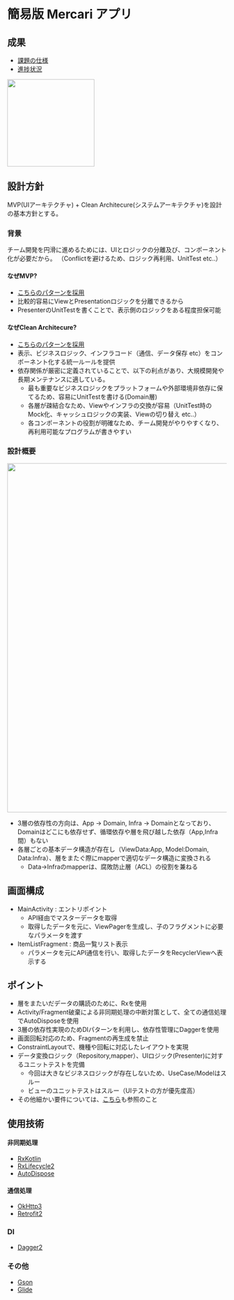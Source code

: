 # 簡易版 Mercari アプリ

## 成果
- [課題の仕様](https://github.com/m-rec/a42a09b1d39a68e43610a2cf54d9a5bbfaa0ec3a/blob/master/SKILL_TEST.ja.md#%E3%82%A2%E3%83%97%E3%83%AA%E3%81%AE%E6%9C%80%E4%BD%8E%E9%99%90%E3%81%AE%E4%BB%95%E6%A7%98)
- [進捗状況](https://github.com/m-rec/a42a09b1d39a68e43610a2cf54d9a5bbfaa0ec3a/issues/2)

<img src="https://user-images.githubusercontent.com/1131119/61189092-43edc400-a6c3-11e9-95ca-681e59f4eb24.png" width="200px">

## 設計方針
MVP(UIアーキテクチャ) + Clean Architecure(システムアーキテクチャ)を設計の基本方針とする。

### 背景
チーム開発を円滑に進めるためには、UIとロジックの分離及び、コンポーネント化が必要だから。
（Conflictを避けるため、ロジック再利用、UnitTest etc..）

#### なぜMVP?
- [こちらのパターンを採用](https://qiita.com/k-kagurazaka@github/items/062e21ab769773aa319a#%E3%83%91%E3%82%BF%E3%83%BC%E3%83%B32-model-view-presenter-mvp)
- 比較的容易にViewとPresentationロジックを分離できるから
- PresenterのUnitTestを書くことで、表示側のロジックをある程度担保可能

#### なぜClean Architecure?
- [こちらのパターンを採用](https://blog.cleancoder.com/uncle-bob/2012/08/13/the-clean-architecture.html)
- 表示、ビジネスロジック、インフラコード（通信、データ保存 etc）をコンポーネント化する統一ルールを提供
- 依存関係が厳密に定義されていることで、以下の利点があり、大規模開発や長期メンテナンスに適している。
  - 最も重要なビジネスロジックをプラットフォームや外部環境非依存に保てるため、容易にUnitTestを書ける(Domain層)
  - 各層が疎結合なため、Viewやインフラの交換が容易（UnitTest時のMock化、キャッシュロジックの実装、Viewの切り替え etc..）
  - 各コンポーネントの役割が明確なため、チーム開発がやりやすくなり、再利用可能なプログラムが書きやすい

### 設計概要
<img src="https://user-images.githubusercontent.com/1131119/61197305-20506b00-a70f-11e9-95d6-9af4f6bf68ca.png" width="800px">

- 3層の依存性の方向は、App -> Domain, Infra -> Domainとなっており、Domainはどこにも依存せず、循環依存や層を飛び越した依存（App,Infra間）もない
- 各層ごとの基本データ構造が存在し（ViewData:App, Model:Domain, Data:Infra）、層をまたぐ際にmapperで適切なデータ構造に変換される
  - Data->Infraのmapperは、腐敗防止層（ACL）の役割を兼ねる

## 画面構成
- MainActivity : エントリポイント
  - API経由でマスターデータを取得
  - 取得したデータを元に、ViewPagerを生成し、子のフラグメントに必要なパラメータを渡す
- ItemListFragment : 商品一覧リスト表示
  - パラメータを元にAPI通信を行い、取得したデータをRecyclerViewへ表示する

## ポイント
- 層をまたいだデータの購読のために、Rxを使用
- Activity/Fragment破棄による非同期処理の中断対策として、全ての通信処理でAutoDisposeを使用
- 3層の依存性実現のためDIパターンを利用し、依存性管理にDaggerを使用
- 画面回転対応のため、Fragmentの再生成を禁止
- ConstraintLayoutで、機種や回転に対応したレイアウトを実現
- データ変換ロジック（Repository,mapper）、UIロジック(Presenter)に対するユニットテストを完備
  - 今回は大きなビジネスロジックが存在しないため、UseCase/Modelはスルー
  - ビューのユニットテストはスルー（UIテストの方が優先度高）
- その他細かい要件については、[こちら](https://github.com/m-rec/a42a09b1d39a68e43610a2cf54d9a5bbfaa0ec3a/issues/2)も参照のこと

## 使用技術
#### 非同期処理
- [RxKotlin](https://github.com/ReactiveX/RxKotlin)
- [RxLifecycle2](https://github.com/trello/RxLifecycle)
- [AutoDispose](https://github.com/uber/AutoDispose)
#### 通信処理
- [OkHttp3](https://github.com/square/okhttp/tree/master/okhttp/src/main/java/okhttp3)
- [Retrofit2](https://square.github.io/retrofit/)
### DI
- [Dagger2](https://github.com/google/dagger)
### その他
- [Gson](https://github.com/google/gson)
- [Glide](https://github.com/bumptech/glide)
